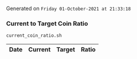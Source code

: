 Generated on `Friday 01-October-2021 at 21:33:18`

### Current to Target Coin Ratio
`current_coin_ratio.sh`

Date|Current|Target|Ratio
---|---|---|---

